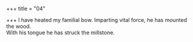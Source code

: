 +++
title = "04"

+++
I have heated my familial bow. Imparting vital force, he has mounted  the wood.  
With his tongue he has struck the millstone.  